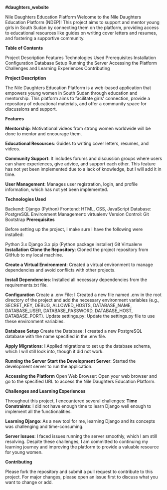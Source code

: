 **#daughters_website**

Nile Daughters Education Platform
Welcome to the Nile Daughters Education Platform (NDEP)! This project aims to support and mentor young girls in South Sudan by connecting them on the platform, providing access to educational resources like guides on writing cover letters and resumes, and fostering a supportive community.

**Table of Contents**


Project Description
Features
Technologies Used
Prerequisites
Installation
Configuration
Database Setup
Running the Server
Accessing the Platform
Challenges and Learning Experiences
Contributing

**Project Description**

The Nile Daughters Education Platform is a web-based application that empowers young women in South Sudan through education and mentorship. This platform aims to facilitate girls' connection, provide a repository of educational materials, and offer a community space for discussions and support.

**Features**

**Mentorship**:
Motivational videos from strong women worldwide will be done to mentor and encourage them.

**Educational Resources**:
Guides to writing cover letters, resumes, and videos.

**Community Support**: 
It includes forums and discussion groups where users can share experiences, give advice, and support each other. This feature has not yet been implemented due to a lack of knowledge, but I will add it in time.

**User Management**:
Manages user registration, login, and profile information, which has not yet been implemented.

**Technologies Used**

Backend: Django (Python)
Frontend: HTML, CSS, JavaScript
Database: PostgreSQL
Environment Management: virtualenv
Version Control: Git
Bootstrap
**Prerequisites**

Before setting up the project, I make sure I have the following were installed:

Python 3.x
Django 3.x
pip (Python package installer)
Git
Virtualenv
**Installation**
**Clone the Repository**: 
Cloned the project repository from GitHub to my local machine.

**Create a Virtual Environment**: 
Created a virtual environment to manage dependencies and avoid conflicts with other projects.

**Install Dependencies**: 
Installed all necessary dependencies from the requirements.txt file.

**Configuration**
Create a .env File: I Created a new file named .env in the root directory of the project and add the necessary environment variables (e.g., SECRET_KEY, DEBUG, ALLOWED_HOSTS, DATABASE_NAME, DATABASE_USER, DATABASE_PASSWORD, DATABASE_HOST, DATABASE_PORT).
Update settings.py: Update the settings.py file to use these environment variables.

**Database Setup**
Create the Database:
I created a new PostgreSQL database with the name specified in the .env file.

**Apply Migrations**:
I Applied migrations to set up the database schema, which I will still look into, though it did not work.

**Running the Server**
**Start the Development Server**:
Started the development server to run the application.

**Accessing the Platform**
Open Web Browser: Open your web browser and go to the specified URL to access the Nile Daughters Education Platform.

**Challenges and Learning Experiences**

Throughout this project, I encountered several challenges:
**Time Constraints**:
I did not have enough time to learn Django well enough to implement all the functionalities.

**Learning Django**:
As a new tool for me, learning Django and its concepts was challenging and time-consuming.

**Server Issues**:
I faced issues running the server smoothly, which I am still resolving.
Despite these challenges, I am committed to continuing my learning journey and improving the platform to provide a valuable resource for young women.

**Contributing**

Please fork the repository and submit a pull request to contribute to this project. For major changes, please open an issue first to discuss what you want to change or add.
